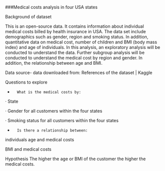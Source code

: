 ###Medical costs analysis in four USA states



Background of dataset 


This is an open-source data. It contains information about individual medical costs billed by health insurance in USA. The data set include demographics such as gender, region and smoking status. In addition, quantitative data on medical cost, number of children and BMI (body mass index) and age of individuals.  In this analysis, an exploratory analysis will be conducted to understand the data. Further subgroup analysis will be conducted to understand the medical cost by region and gender. In addition, the relationship between age and BMI. 

Data source- data downloaded from: References of the dataset | Kaggle 

Questions to explore 
-       What is the medical costs by: 
·       State

·       Gender for  all customers within the four states

·       Smoking status  for all customers within the four states

-       Is there a relationship between: 

individuals age and medical costs 

BMI and medical costs 

Hypothesis
The higher the age or BMI of the customer the higher the medical costs.
